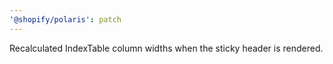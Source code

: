```yaml
---
'@shopify/polaris': patch
---
```


Recalculated IndexTable column widths when the sticky header is rendered.
